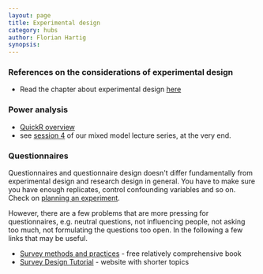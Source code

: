 ```yaml
---
layout: page
title: Experimental design
category: hubs
author: Florian Hartig
synopsis: 
---
```




### References on the considerations of experimental design


* Read the chapter about experimental design [here](https://github.com/florianhartig/ResearchSkills/raw/master/Labs/Statistics/Script/EssentialStatistics.pdf)


### Power analysis

* [QuickR overview](http://www.statmethods.net/stats/power.html)
* see [session 4](https://github.com/biometry/APES/tree/master/LectureNotes/MixedEffectModels/Session4) of our mixed model lecture series, at the very end. 



### Questionnaires


Questionnaires and questionnaire design doesn't differ fundamentally from experimental design and research design in general. You have to make sure you have enough replicates, control confounding variables and so on. Check on [planning an experiment](../checklists/planningExperiment.md).

However, there are a few problems that are more pressing for questionnaires, e.g. neutral questions, not influencing people, not asking too much, not formulating the questions too open. In the following a few links that may be useful.

* [Survey methods and practices](http://www.statcan.gc.ca/pub/12-587-x/12-587-x2003001-eng.pdf) - free relatively comprehensive book
* [Survey Design Tutorial](https://www.statpac.com/surveys/) - website with shorter topics 

